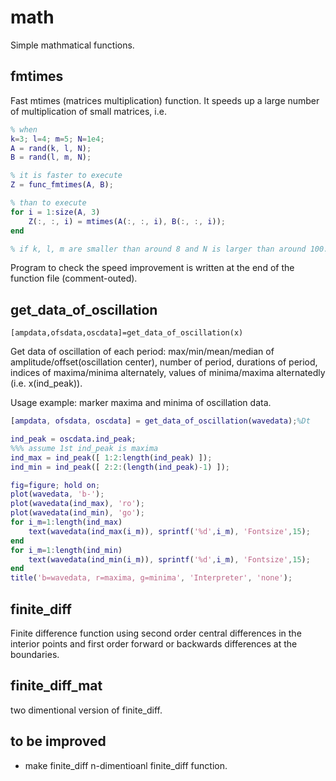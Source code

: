 # math
Simple mathmatical functions.


## fmtimes
Fast mtimes (matrices multiplication) function.
It speeds up a large number of multiplication of small matrices, i.e.
```MATLAB
% when 
k=3; l=4; m=5; N=1e4;
A = rand(k, l, N);
B = rand(l, m, N);

% it is faster to execute
Z = func_fmtimes(A, B);

% than to execute
for i = 1:size(A, 3)
    Z(:, :, i) = mtimes(A(:, :, i), B(:, :, i));
end

% if k, l, m are smaller than around 8 and N is larger than around 100.
```

Program to check the speed improvement is written at the end of the function file (comment-outed).


## get_data_of_oscillation
```
[ampdata,ofsdata,oscdata]=get_data_of_oscillation(x)
```
Get data of oscillation of each period: max/min/mean/median of amplitude/offset(oscillation center), number of period, durations of period, indices of maxima/minima alternately, values of minima/maxima alternatedly (i.e. x(ind_peak)).

Usage example: marker maxima and minima of oscillation data.
```MATLAB
[ampdata, ofsdata, oscdata] = get_data_of_oscillation(wavedata);%Dt

ind_peak = oscdata.ind_peak;
%%% assume 1st ind_peak is maxima
ind_max = ind_peak([ 1:2:length(ind_peak) ]);
ind_min = ind_peak([ 2:2:(length(ind_peak)-1) ]);

fig=figure; hold on;
plot(wavedata, 'b-');
plot(wavedata(ind_max), 'ro');
plot(wavedata(ind_min), 'go');
for i_m=1:length(ind_max)
    text(wavedata(ind_max(i_m)), sprintf('%d',i_m), 'Fontsize',15);
end
for i_m=1:length(ind_min)
    text(wavedata(ind_min(i_m)), sprintf('%d',i_m), 'Fontsize',15);
end
title('b=wavedata, r=maxima, g=minima', 'Interpreter', 'none');
```


## finite_diff
Finite difference function using second order central differences in the interior points and first order forward or backwards differences at the boundaries.

## finite_diff_mat
two dimentional version of finite_diff.


## to be improved
- make finite_diff n-dimentioanl finite_diff function.
